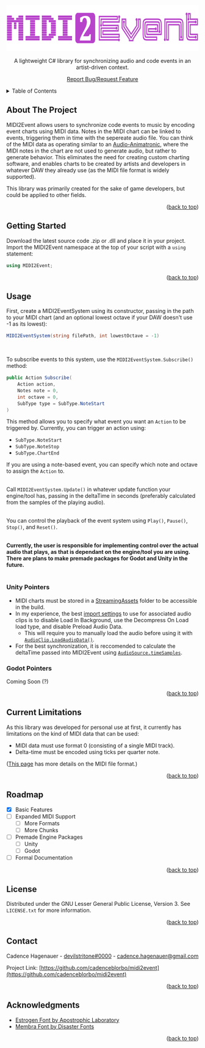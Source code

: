 <a id="readme-top"></a>

<br />
<div align="center">
  <a href="https://github.com/cadenceblorbo/midi2event">
    <img src="Logo.png" alt="MIDI2EventLogo" width="768" height="120">
  </a>
  <p align="center">A lightweight C# library for synchronizing audio and code events in an artist-driven context.</p>
  <p align="center"><a href="https://github.com/cadenceblorbo/midi2event/issues">Report Bug/Request Feature</a></p>
</div>

<details>
  <summary>Table of Contents</summary>
  <ol>
    <li><a href="#about-the-project">About The Project</a></li>
    <li><a href="#getting-started">Getting Started</a></li>
    <li>
      <a href="#usage">Usage</a>
      <ul>
        <li><a href="#unity-pointers">Unity Pointers</a></li>
      </ul>
      <ul>
        <li><a href="#godot-pointers">Godot Pointers</a></li>
      </ul>
    </li>
    <li><a href="#current-limitations">Current Limitations</a></li>
    <li><a href="#roadmap">Roadmap</a></li>
    <li><a href="#license">License</a></li>
    <li><a href="#contact">Contact</a></li>
    <li><a href="#Acknowledgments">Acknowledgments</a></li>
  </ol>
</details>


## About The Project

MIDI2Event allows users to synchronize code events to music by encoding event charts using MIDI data. Notes in the MIDI chart can be linked to events, triggering them in time with the sepereate audio file. You can think of the MIDI data as operating similar to an [Audio-Animatronic](https://en.wikipedia.org/wiki/Audio-Animatronics), where the MIDI notes in the chart are not used to generate audio, but rather to generate behavior. This eliminates the need for creating custom charting software, and enables charts to be created by artists and developers in whatever DAW they already use (as the MIDI file format is widely supported). 

This library was primarily created for the sake of game developers, but could be applied to other fields.

<p align="right">(<a href="#readme-top">back to top</a>)</p>


## Getting Started

Download the latest source code .zip or .dll and place it in your project. Import the MIDI2Event namespace at the top of your script with a `using` statement:
```csharp
using MIDI2Event;
```

<p align="right">(<a href="#readme-top">back to top</a>)</p>


## Usage

First, create a MIDI2EventSystem using its constructor, passing in the path to your MIDI chart (and an optional lowest octave if your DAW doesn't use -1 as its lowest):
```csharp
MIDI2EventSystem(string filePath, int lowestOctave = -1)
```
<br/>

To subscribe events to this system, use the `MIDI2EventSystem.Subscribe()` method:
```csharp
public Action Subscribe(
    Action action,
    Notes note = 0,
    int octave = 0,
    SubType type = SubType.NoteStart
)
```
This method allows you to specify what event you want an `Action` to be triggered by. Currently, you can trigger an action using:
* `SubType.NoteStart`
* `SubType.NoteStop`
* `SubType.ChartEnd`

If you are using a note-based event, you can specify which note and octave to assign the `Action` to.
<br/>
<br/>

Call `MIDI2EventSystem.Update()` in whatever update function your engine/tool has, passing in the deltaTime in seconds (preferably calculated from the samples of the playing audio).
<br/>
<br/>

You can control the playback of the event system using `Play()`, `Pause()`, `Stop()`, and `Reset()`.
<br/>
<br/>

**Currently, the user is responsible for implementing control over the actual audio that plays, as that is dependant on the engine/tool you are using. There are plans to make premade packages for Godot and Unity in the future.**
<br/>
<br/>

### Unity Pointers

* MIDI charts must be stored in a [StreamingAssets](https://docs.unity3d.com/Manual/StreamingAssets.html) folder to be accessible in the build.
* In my experience, the best [import settings](https://docs.unity3d.com/Manual/class-AudioClip.html) to use for associated audio clips is to disable Load In Background, use the Decompress On Load load type, and disable Preload Audio Data.
  * This will require you to manually load the audio before using it with [`AudioClip.LoadAudioData()`](https://docs.unity3d.com/6000.0/Documentation/ScriptReference/AudioClip.LoadAudioData.html).
* For the best synchronization, it is reccomended to calculate the deltaTime passed into MIDI2Event using [`AudioSource.timeSamples`](https://docs.unity3d.com/6000.0/Documentation/ScriptReference/AudioSource-timeSamples.html).

### Godot Pointers

Coming Soon (?)

<p align="right">(<a href="#readme-top">back to top</a>)</p>


## Current Limitations
As this library was developed for personal use at first, it currently has limitations on the kind of MIDI data that can be used:
* MIDI data must use format 0 (consisting of a single MIDI track).
* Delta-time must be encoded using ticks per quarter note.

([This page](http://www.music.mcgill.ca/~ich/classes/mumt306/StandardMIDIfileformat.html) has more details on the MIDI file format.)

<p align="right">(<a href="#readme-top">back to top</a>)</p>


## Roadmap

- [x] Basic Features
- [ ] Expanded MIDI Support
    - [ ] More Formats
    - [ ] More Chunks
- [ ] Premade Engine Packages
    - [ ] Unity
    - [ ] Godot
- [ ] Formal Documentation

<p align="right">(<a href="#readme-top">back to top</a>)</p>


## License

Distributed under the GNU Lesser General Public License, Version 3. See `LICENSE.txt` for more information.

<p align="right">(<a href="#readme-top">back to top</a>)</p>


## Contact

Cadence Hagenauer - [devilstritone#0000](https://discord.com/users/302985879666950144) - cadence.hagenauer@gmail.com

Project Link: [https://github.com/cadenceblorbo/midi2event](https://github.com/cadenceblorbo/midi2event)

<p align="right">(<a href="#readme-top">back to top</a>)</p>


## Acknowledgments

* [Estrogen Font by Apostrophic Laboratory](https://luc.devroye.org/fonts-24297.html)
* [Membra Font by Disaster Fonts](http://disasterfonts.co.uk/)

<p align="right">(<a href="#readme-top">back to top</a>)</p>

